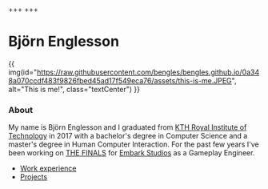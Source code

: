 +++
+++

# Björn Englesson

{{ img(id="https://raw.githubusercontent.com/bengles/bengles.github.io/0a348a070ccdf483f9826fbed45ad17f549eca76/assets/this-is-me.JPEG", alt="This is me!", class="textCenter") }}

### About

My name is Björn Englesson and I graduated from [KTH Royal Institute of Technology](https://www.kth.se/) in 2017 with a bachelor's degree in Computer Science and a master's degree in Human Computer Interaction. For the past few years I've been working on [THE FINALS](https://www.reachthefinals.com/) for [Embark Studios](https://www.embark-studios.com/) as a Gameplay Engineer.

* [Work experience](@/work.md)
* [Projects](@/projects.md)